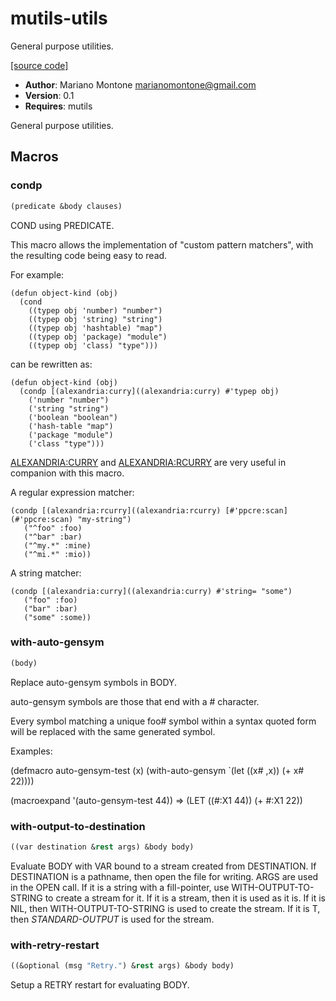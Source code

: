 # mutils-utils

General purpose utilities.

[[source code]](../mutils-utils.lisp)

- **Author**: Mariano Montone <marianomontone@gmail.com>
- **Version**: 0.1
- **Requires**: mutils


 General purpose utilities.



## Macros
### condp

```lisp
(predicate &body clauses)
```

COND using PREDICATE.



This macro allows the implementation of "custom pattern matchers",
with the resulting code being easy to read.

For example:

    (defun object-kind (obj)
      (cond
        ((typep obj 'number) "number")
        ((typep obj 'string) "string")
        ((typep obj 'hashtable) "map")
        ((typep obj 'package) "module")
        ((typep obj 'class) "type")))

can be rewritten as:

    (defun object-kind (obj)
      (condp [(alexandria:curry]((alexandria:curry) #'typep obj)
        ('number "number")
        ('string "string")
        ('boolean "boolean")
        ('hash-table "map")
        ('package "module")
        ('class "type")))

[ALEXANDRIA:CURRY](ALEXANDRIA:CURRY) and [ALEXANDRIA:RCURRY](ALEXANDRIA:RCURRY) are very useful in companion with this macro.

A regular expression matcher:

    (condp [(alexandria:rcurry]((alexandria:rcurry) [#'ppcre:scan](#'ppcre:scan) "my-string")
       ("^foo" :foo)
       ("^bar" :bar)
       ("^my.*" :mine)
       ("^mi.*" :mio))

A string matcher:

    (condp [(alexandria:curry]((alexandria:curry) #'string= "some")
       ("foo" :foo)
       ("bar" :bar)
       ("some" :some))

### with-auto-gensym

```lisp
(body)
```

Replace auto-gensym symbols in BODY.



auto-gensym symbols are those that end with a # character.

Every symbol matching a unique foo# symbol within a syntax quoted form will be replaced with the same generated symbol.

Examples:

(defmacro auto-gensym-test (x)
  (with-auto-gensym
    `(let ((x# ,x))
       (+ x# 22))))

(macroexpand '(auto-gensym-test 44)) =>
(LET ((#:X1 44))
  (+ #:X1 22))

### with-output-to-destination

```lisp
((var destination &rest args) &body body)
```

Evaluate BODY with VAR bound to a stream created from DESTINATION.
If DESTINATION is a pathname, then open the file for writing. ARGS are used in the OPEN call.
If it is a string with a fill-pointer, use WITH-OUTPUT-TO-STRING to create a stream for it.
If it is a stream, then it is used as it is.
If it is NIL, then WITH-OUTPUT-TO-STRING is used to create the stream.
If it is T, then *STANDARD-OUTPUT* is used for the stream.





### with-retry-restart

```lisp
((&optional (msg "Retry.") &rest args) &body body)
```

Setup a RETRY restart for evaluating BODY.





